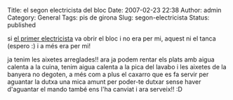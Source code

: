 Title: el segon electricista del bloc
Date: 2007-02-23 22:38
Author: admin
Category: General
Tags: pis de girona
Slug: segon-electricista
Status: published

si <a href="http://gil.badall.net/?p=3" target="_blank" rel="noopener">el primer electricista</a> va obrir el bloc i no era per mi, aquest ni el tanca (espero :) i a més era per mi!

ja tenim les aixetes arreglades!! ara ja podem rentar els plats amb aigua calenta a la cuina, tenim aigua calenta a la pica del lavabo i les aixetes de la banyera no degoten, a més com a plus el caxarro que es fa servir per aguantar la dutxa una mica amunt per poder-te dutxar sense haver d'aguantar el mando també ens l'ha canviat i ara serveix!! :D
